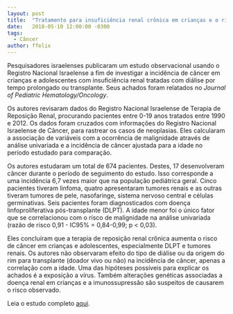 ```yaml
---
layout: post
title:  "Tratamento para insuficiência renal crônica em crianças e o risco de câncer"
date:   2018-05-10 12:00:00 -0300
tags:
  - Câncer
author: ffelix
---
```

Pesquisadores israelenses publicaram um estudo observacional usando o Registro Nacional Israelense a fim de investigar a incidência de câncer em crianças e adolescentes com insuficiência renal tratadas com diálise por tempo prolongado ou transplante. Seus achados foram relatados no _Journal of Pediatric Hematology/Oncology_.
<!--more-->
Os autores revisaram dados do Registro Nacional Israelense de Terapia de Reposição Renal, procurando pacientes entre 0-19 anos tratados entre 1990 e 2012. Os dados foram cruzados com informações do Registro Nacional Israelense de Câncer, para rastrear os casos de neoplasias. Eles calcularam a associação de variáveis com a ocorrência de malignidade através de análise univariada e a incidência de câncer ajustada para a idade no período estudado para comparação.

Os autores estudaram um total de 674 pacientes. Destes, 17 desenvolveram câncer durante o período de seguimento do estudo. Isso corresponde a uma incidência 6,7 vezes maior que na população pediátrica geral. Cinco pacientes tiveram linfoma, quatro apresentaram tumores renais e as outras tiveram tumores de pele, nasofaringe, sistema nervoso central e células germinativas. Seis pacientes foram diagnosticados com doença linfoproliferativa pós-transplante (DLPT). A idade menor foi o único fator que se correlacionou com o risco de malignidade na análise univariada (razão de risco 0,91 - IC95% = 0,84-0,99; p < 0,03). 

Eles concluíram que a terapia de reposição renal crônica aumenta o risco de câncer em crianças e adolescentes, especialmente DLPT e tumores renais. Os autores não observaram efeito do tipo de diálise ou da origem do rim para transplante (doador vivo ou não) na incidência de câncer, apenas a correlação com a idade. Uma das hipóteses possíveis para explicar os achados é a exposição a vírus. Também alterações genéticas associadas a doença renal em crianças e a imunossupressão são suspeitos de causarem o risco observado.

Leia o estudo completo [aqui](http://bit.ly/fhcflx1n).


